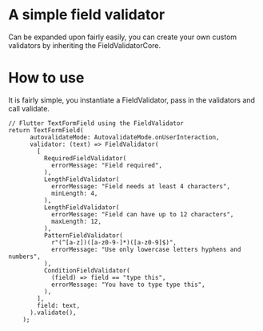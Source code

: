 # A simple field validator

Can be expanded upon fairly easily, you can create your own custom validators by inheriting the FieldValidatorCore.

# How to use

It is fairly simple, you instantiate a FieldValidator, pass in the validators and call validate.

```
// Flutter TextFormField using the FieldValidator
return TextFormField(
      autovalidateMode: AutovalidateMode.onUserInteraction,
      validator: (text) => FieldValidator(
        [
          RequiredFieldValidator(
            errorMessage: "Field required",
          ),
          LengthFieldValidator(
            errorMessage: "Field needs at least 4 characters",
            minLength: 4,
          ),
          LengthFieldValidator(
            errorMessage: "Field can have up to 12 characters",
            maxLength: 12,
          ),
          PatternFieldValidator(
            r"(^[a-z])([a-z0-9-]*)([a-z0-9]$)",
            errorMessage: "Use only lowercase letters hyphens and numbers",
          ),
          ConditionFieldValidator(
            (field) => field == "type this",
            errorMessage: "You have to type type this",
          ),
        ],
        field: text,
      ).validate(),
    );
```